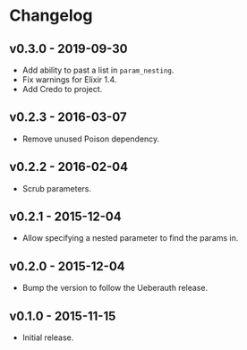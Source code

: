 # Changelog

## v0.3.0 - 2019-09-30

* Add ability to past a list in `param_nesting`.
* Fix warnings for Elixir 1.4.
* Add Credo to project.

## v0.2.3 - 2016-03-07

* Remove unused Poison dependency.

## v0.2.2 - 2016-02-04

* Scrub parameters.

## v0.2.1 - 2015-12-04

* Allow specifying a nested parameter to find the params in.

## v0.2.0 - 2015-12-04

* Bump the version to follow the Ueberauth release.

## v0.1.0 - 2015-11-15

* Initial release.
